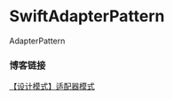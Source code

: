# SwiftAdapterPattern

AdapterPattern  
  
### 博客链接  
[【设计模式】适配器模式](http://www.jianshu.com/p/c0f2c029ef03)
